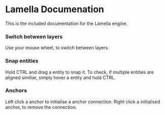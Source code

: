 # Lamella Documenation

This is the included documentation for the Lamella engine.

### Switch between layers
Use your mouse wheel, to switch between layers.

### Snap entities
Hold CTRL and drag a entity to snap it.
To check, if multiple entities are aligned similiar, simply hover a entity and hold CTRL.

### Anchors
Left click a anchor to initialise a anchor connection.
Right click a initialised anchor, to remove the connection.
